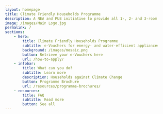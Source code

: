 ```yaml
---
layout: homepage
title: Climate Friendly Households Programme
description: A NEA and PUB initiative to provide all 1-, 2- and 3-room HDB households with e-Vouchers for energy- and water- efficient appliances.
image: /images/Main Logo.jpg
permalink: /
sections:
    - hero:
        title: Climate Friendly Households Programme
        subtitle: e-Vouchers for energy- and water-efficient appliances, available from November 2020 to December 2023.
        background: /images/mosaic.png
        button: Retrieve your e-Vouchers here
        url: /how-to-apply/
    - infobar:
        title: What can you do?
        subtitle: Learn more
        description: Households against Climate Change
        button: Programme Brochure
        url: /resources/programme-brochures/
    - resources:
        title: FAQ
        subtitle: Read more
        button: See all
---
```

